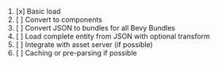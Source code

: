 1. [x] Basic load
2. [ ] Convert to components
3. [ ] Convert JSON to bundles for all Bevy Bundles
4. [ ] Load complete entity from JSON with optional transform
5. [ ] Integrate with asset server (if possible)
6. [ ] Caching or pre-parsing if possible